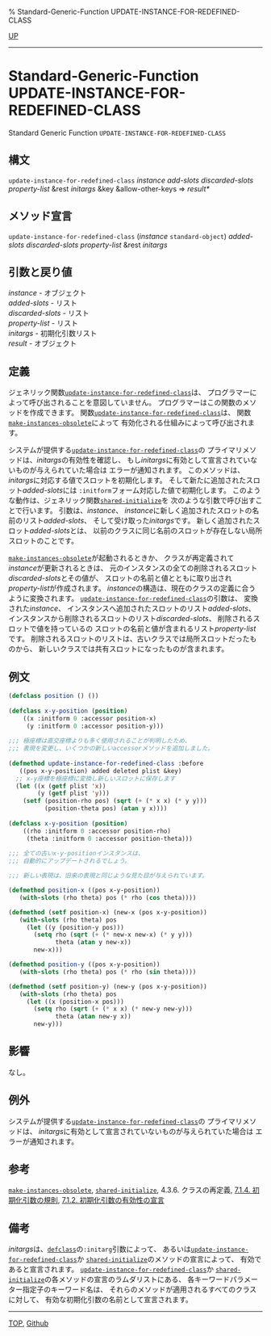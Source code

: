 % Standard-Generic-Function UPDATE-INSTANCE-FOR-REDEFINED-CLASS

[UP](7.7.html)  

---

# Standard-Generic-Function **UPDATE-INSTANCE-FOR-REDEFINED-CLASS**


Standard Generic Function `UPDATE-INSTANCE-FOR-REDEFINED-CLASS`


## 構文

`update-instance-for-redefined-class`
*instance* *add-slots* *discarded-slots* *property-list*
&rest *initargs* &key &allow-other-keys => *result\**


## メソッド宣言

`update-instance-for-redefined-class`
(*instance* `standard-object`)
*added-slots* *discarded-slots* *property-list* &rest *initargs*


## 引数と戻り値

*instance* - オブジェクト  
*added-slots* - リスト  
*discarded-slots* - リスト  
*property-list* - リスト  
*initargs* - 初期化引数リスト  
*result* - オブジェクト


## 定義

ジェネリック関数[`update-instance-for-redefined-class`](7.7.update-instance-for-redefined-class.html)は、
プログラマーによって呼び出されることを意図していません。
プログラマーはこの関数のメソッドを作成できます。
関数[`update-instance-for-redefined-class`](7.7.update-instance-for-redefined-class.html)は、
関数[`make-instances-obsolete`](7.7.make-instances-obsolete.html)によって
有効化される仕組みによって呼び出されます。

システムが提供する[`update-instance-for-redefined-class`](7.7.update-instance-for-redefined-class.html)の
プライマリメソッドは、*initargs*の有効性を確認し、
もし*initargs*に有効として宣言されていないものが与えられていた場合は
エラーが通知されます。
このメソッドは、*initargs*に対応する値でスロットを初期化します。
そして新たに追加されたスロット*added-slots*には
`:initform`フォーム対応した値で初期化します。
このような動作は、ジェネリック関数[`shared-initialize`](7.7.shared-initialize.html)を
次のような引数で呼び出すことで行います。
引数は、*instance*、
*instance*に新しく追加されたスロットの名前のリスト*added-slots*、
そして受け取った*initargs*です。
新しく追加されたスロット*added-slots*とは、
以前のクラスに同じ名前のスロットが存在しない局所スロットのことです。

[`make-instances-obsolete`](7.7.make-instances-obsolete.html)が起動されるときか、
クラスが再定義されて*instance*が更新されるときは、
元のインスタンスの全ての削除されるスロット*discarded-slots*とその値が、
スロットの名前と値とともに取り出され*property-list*が作成されます。
*instance*の構造は、現在のクラスの定義に合うように変換されます。
[`update-instance-for-redefined-class`](7.7.update-instance-for-redefined-class.html)の引数は、
変換された*instance*、
インスタンスへ追加されたスロットのリスト*added-slots*、
インスタンスから削除されるスロットのリスト*discarded-slots*、
削除されるスロットで値を持っているの
スロットの名前と値が含まれるリスト*property-list*です。
削除されるスロットのリストは、古いクラスでは局所スロットだったものから、
新しいクラスでは共有スロットになったものが含まれます。


## 例文

```lisp
(defclass position () ())
 
(defclass x-y-position (position)
    ((x :initform 0 :accessor position-x)
     (y :initform 0 :accessor position-y)))
 
;;; 極座標は直交座標よりも多く使用されることが判明したため、
;;; 表現を変更し、いくつかの新しいaccessorメソッドを追加しました。
 
(defmethod update-instance-for-redefined-class :before
   ((pos x-y-position) added deleted plist &key)
  ;; x-y座標を極座標に変換し新しいスロットに保存します
  (let ((x (getf plist 'x))
        (y (getf plist 'y)))
    (setf (position-rho pos) (sqrt (+ (* x x) (* y y)))
          (position-theta pos) (atan y x))))
  
(defclass x-y-position (position)
    ((rho :initform 0 :accessor position-rho)
     (theta :initform 0 :accessor position-theta)))
  
;;; 全ての古いx-y-positionインスタンスは、
;;; 自動的にアップデートされるでしょう。

;;; 新しい表現は、旧来の表現と同じような見た目が与えられています。

(defmethod position-x ((pos x-y-position))  
   (with-slots (rho theta) pos (* rho (cos theta))))

(defmethod (setf position-x) (new-x (pos x-y-position))
   (with-slots (rho theta) pos
     (let ((y (position-y pos)))
       (setq rho (sqrt (+ (* new-x new-x) (* y y)))
             theta (atan y new-x))
       new-x)))

(defmethod position-y ((pos x-y-position))
   (with-slots (rho theta) pos (* rho (sin theta))))

(defmethod (setf position-y) (new-y (pos x-y-position))
   (with-slots (rho theta) pos
     (let ((x (position-x pos)))
       (setq rho (sqrt (+ (* x x) (* new-y new-y)))
             theta (atan new-y x))
       new-y)))
```


## 影響

なし。


## 例外

システムが提供する[`update-instance-for-redefined-class`](7.7.update-instance-for-redefined-class.html)の
プライマリメソッドは、
*initargs*に有効として宣言されていないものが与えられていた場合は
エラーが通知されます。


## 参考

[`make-instances-obsolete`](7.7.make-instances-obsolete.html),
[`shared-initialize`](7.7.shared-initialize.html),
4.3.6. クラスの再定義,
[7.1.4. 初期化引数の規則](7.1.4.html),
[7.1.2. 初期化引数の有効性の宣言](7.1.2.html)


## 備考

*initargs*は、[`defclass`](7.7.defclass.html)の`:initarg`引数によって、
あるいは[`update-instance-for-redefined-class`](7.7.update-instance-for-redefined-class.html)か
[`shared-initialize`](7.7.shared-initialize.html)のメソッドの宣言によって、
有効であると宣言されます。
[`update-instance-for-redefined-class`](7.7.update-instance-for-redefined-class.html)か
[`shared-initialize`](7.7.shared-initialize.html)の各メソッドの宣言のラムダリストにある、
各キーワードパラメーター指定子のキーワード名は、
それらのメソッドが適用されるすべてのクラスに対して、
有効な初期化引数の名前として宣言されます。


---
[TOP](index.html),  [Github](https://github.com/nptcl/npt-japanese)

